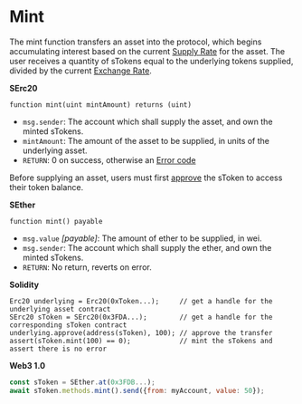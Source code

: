 # Mint

The mint function transfers an asset into the protocol, which begins accumulating interest based on the current [Supply Rate](supply-rate.md) for the asset. The user receives a quantity of sTokens equal to the underlying tokens supplied, divided by the current [Exchange Rate](exchange-rate.md).

**SErc20**

```text
function mint(uint mintAmount) returns (uint)
```

* `msg.sender`: The account which shall supply the asset, and own the minted sTokens.
* `mintAmount`: The amount of the asset to be supplied, in units of the underlying asset.
* `RETURN`: 0 on success, otherwise an [Error code](error-codes.md)

Before supplying an asset, users must first [approve](https://eips.ethereum.org/EIPS/eip-20#approve) the sToken to access their token balance.

**SEther**

```text
function mint() payable
```

* `msg.value` _\[payable\]_: The amount of ether to be supplied, in wei.
* `msg.sender`: The account which shall supply the ether, and own the minted sTokens.
* `RETURN`: No return, reverts on error.

**Solidity**

```text
Erc20 underlying = Erc20(0xToken...);     // get a handle for the underlying asset contract
SErc20 sToken = SErc20(0x3FDA...);        // get a handle for the corresponding sToken contract
underlying.approve(address(sToken), 100); // approve the transfer
assert(sToken.mint(100) == 0);            // mint the sTokens and assert there is no error
```

**Web3 1.0**

```javascript
const sToken = SEther.at(0x3FDB...);
await sToken.methods.mint().send({from: myAccount, value: 50});
```

